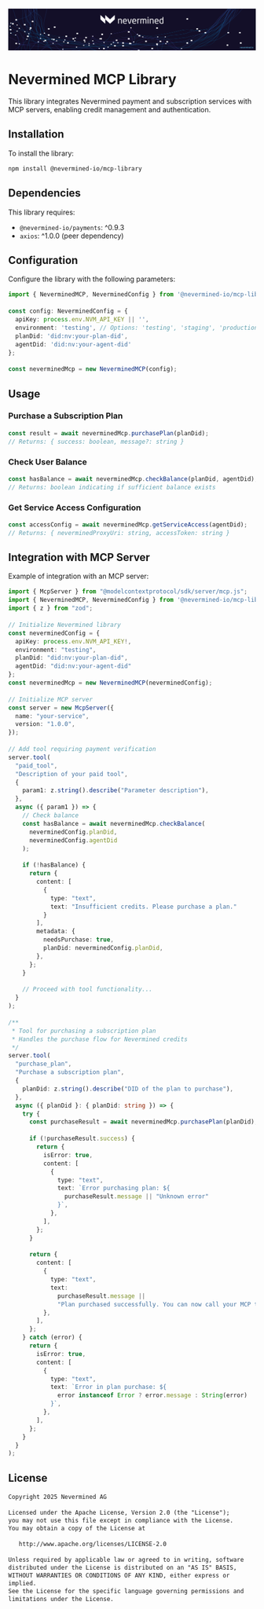 [![banner](https://raw.githubusercontent.com/nevermined-io/assets/main/images/logo/banner_logo.png)](https://nevermined.io)

# Nevermined MCP Library

This library integrates Nevermined payment and subscription services with MCP servers, enabling credit management and authentication.

## Installation

To install the library:

```bash
npm install @nevermined-io/mcp-library
```

## Dependencies

This library requires:

- `@nevermined-io/payments`: ^0.9.3
- `axios`: ^1.0.0 (peer dependency)

## Configuration

Configure the library with the following parameters:

```typescript
import { NeverminedMCP, NeverminedConfig } from '@nevermined-io/mcp-library';

const config: NeverminedConfig = {
  apiKey: process.env.NVM_API_KEY || '',
  environment: 'testing', // Options: 'testing', 'staging', 'production'
  planDid: 'did:nv:your-plan-did',
  agentDid: 'did:nv:your-agent-did'
};

const neverminedMcp = new NeverminedMCP(config);
```

## Usage

### Purchase a Subscription Plan

```typescript
const result = await neverminedMcp.purchasePlan(planDid);
// Returns: { success: boolean, message?: string }
```

### Check User Balance

```typescript
const hasBalance = await neverminedMcp.checkBalance(planDid, agentDid);
// Returns: boolean indicating if sufficient balance exists
```

### Get Service Access Configuration

```typescript
const accessConfig = await neverminedMcp.getServiceAccess(agentDid);
// Returns: { neverminedProxyUri: string, accessToken: string }
```

## Integration with MCP Server

Example of integration with an MCP server:

```typescript
import { McpServer } from "@modelcontextprotocol/sdk/server/mcp.js";
import { NeverminedMCP, NeverminedConfig } from '@nevermined-io/mcp-library';
import { z } from "zod";

// Initialize Nevermined library
const neverminedConfig = {
  apiKey: process.env.NVM_API_KEY!,
  environment: "testing",
  planDid: "did:nv:your-plan-did",
  agentDid: "did:nv:your-agent-did"
};
const neverminedMcp = new NeverminedMCP(neverminedConfig);

// Initialize MCP server
const server = new McpServer({
  name: "your-service",
  version: "1.0.0",
});

// Add tool requiring payment verification
server.tool(
  "paid_tool",
  "Description of your paid tool",
  {
    param1: z.string().describe("Parameter description"),
  },
  async ({ param1 }) => {
    // Check balance
    const hasBalance = await neverminedMcp.checkBalance(
      neverminedConfig.planDid,
      neverminedConfig.agentDid
    );

    if (!hasBalance) {
      return {
        content: [
          {
            type: "text",
            text: "Insufficient credits. Please purchase a plan."
          }
        ],
        metadata: {
          needsPurchase: true,
          planDid: neverminedConfig.planDid,
        },
      };
    }

    // Proceed with tool functionality...
  }
);

/**
 * Tool for purchasing a subscription plan
 * Handles the purchase flow for Nevermined credits
 */
server.tool(
  "purchase_plan",
  "Purchase a subscription plan",
  {
    planDid: z.string().describe("DID of the plan to purchase"),
  },
  async ({ planDid }: { planDid: string }) => {
    try {
      const purchaseResult = await neverminedMcp.purchasePlan(planDid);

      if (!purchaseResult.success) {
        return {
          isError: true,
          content: [
            {
              type: "text",
              text: `Error purchasing plan: ${
                purchaseResult.message || "Unknown error"
              }`,
            },
          ],
        };
      }

      return {
        content: [
          {
            type: "text",
            text:
              purchaseResult.message ||
              "Plan purchased successfully. You can now call your MCP tool.",
          },
        ],
      };
    } catch (error) {
      return {
        isError: true,
        content: [
          {
            type: "text",
            text: `Error in plan purchase: ${
              error instanceof Error ? error.message : String(error)
            }`,
          },
        ],
      };
    }
  }
);
```

License
-------

```
Copyright 2025 Nevermined AG

Licensed under the Apache License, Version 2.0 (the "License");
you may not use this file except in compliance with the License.
You may obtain a copy of the License at

   http://www.apache.org/licenses/LICENSE-2.0

Unless required by applicable law or agreed to in writing, software
distributed under the License is distributed on an "AS IS" BASIS,
WITHOUT WARRANTIES OR CONDITIONS OF ANY KIND, either express or implied.
See the License for the specific language governing permissions and
limitations under the License. 